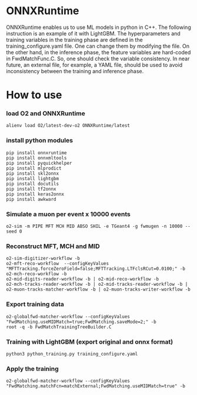 # ONNXRuntime
ONNXRuntime enables us to use ML models in python in C++. The following instruction is an example of it with LightGBM. The hyperparameters and training variables in the training phase are defined in the training_configure.yaml file. One can change them by modifying the file. On the other hand, in the inference phase, the feature variables are hard-coded in FwdMatchFunc.C. So, one should check the variable consistency. In near future, an external file, for example, a YAML file, should be used to avoid inconsistency between the training and inference phase.

# How to use
### load O2 and ONNXRuntime
    alienv load O2/latest-dev-o2 ONNXRuntime/latest

### install python modules
    pip install onnxruntime
    pip install onnxmltools
    pip install pyquickhelper
    pip install mlprodict
    pip install skl2onnx
    pip install lightgbm
    pip install docutils
    pip install tf2onnx
    pip install keras2onnx
    pip install awkward

### Simulate a muon per event x 10000 events
    o2-sim -m PIPE MFT MCH MID ABSO SHIL -e TGeant4 -g fwmugen -n 10000 --seed 0

### Reconstruct MFT, MCH and MID
    o2-sim-digitizer-workflow -b
    o2-mft-reco-workflow  --configKeyValues "MFTTracking.forceZeroField=false;MFTTracking.LTFclsRCut=0.0100;" -b
    o2-mch-reco-workflow -b
    o2-mid-digits-reader-workflow -b | o2-mid-reco-workflow -b
    o2-mch-tracks-reader-workflow -b | o2-mid-tracks-reader-workflow -b | o2-muon-tracks-matcher-workflow -b | o2-muon-tracks-writer-workflow -b

### Export training data
    o2-globalfwd-matcher-workflow --configKeyValues "FwdMatching.useMIDMatch=true;FwdMatching.saveMode=2;" -b
    root -q -b FwdMatchTrainingTreeBuilder.C

### Training with LightGBM (export original and onnx format)
    python3 python_training.py training_configure.yaml

### Apply the training 
    o2-globalfwd-matcher-workflow --configKeyValues "FwdMatching.matchFcn=matchExternal;FwdMatching.useMIDMatch=true" -b